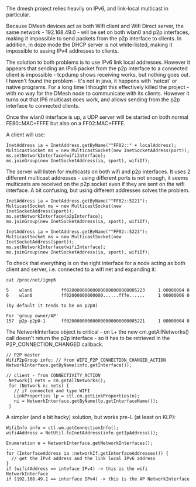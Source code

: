 The dmesh project relies heavily on IPv6, and link-local multicast in particular.

Because DMesh devices act as both Wifi client and Wifi Direct server, the
same network - 192.168.49.0 - will be set on both wlan0 and p2p interfaces,
making it impossible to send packets from the p2p interface to clients.
In addition, in doze mode the DHCP server is not white-listed, making it impossible
to assing IPv4 addresses to clients. 

The solution to both problems is to use IPv6 link local addresses. However it appears
that sending an IPv6 packet from the p2p interface to a connected client is impossible - 
tcpdump shows receiving works, but nothing goes out. I haven't found the problem - 
it's not in java, it happens with 'netcat' or native programs. For a long time
I thought this effectively killed the project - with no way for the DMesh node to 
communicate with its clients. However it turns out that IP6 multicast does work,
and allows sending from the p2p interface to connected clients.

Once the wlan0 interface is up, a UDP server will be started on both normal 
FE80::MAC+FFFE but also on a FF02:MAC+FFFE. 

A client will use:

```
InetAddress ia = InetAddress.getByName(""FF02::" + localAddress);
MulticastSocket ms = new MulticastSocket(new InetSocketAddress(port));
ms.setNetworkInterface(wifiInterface); 
ms.joinGroup(new InetSocketAddress(ia, sport), wifiIf);
```

The server will listen for multicasts on both wifi and p2p interfaces. It 
uses 2 different multicast addresses - using different ports is not enough,
it seems multicasts are received on the p2p socket even if they are sent on
the wifi interface. A bit confusing, but using different addresses solves the 
problem. 

```
InetAddress ia = InetAddress.getByName(""FF02::5221");
MulticastSocket ms = new MulticastSocket(new InetSocketAddress(sport));
ms.setNetworkInterface(p2pInterface); 
ms.joinGroup(new InetSocketAddress(ia, sport), wifiIf);

InetAddress ia = InetAddress.getByName(""FF02::5223");
MulticastSocket ms = new MulticastSocket(new InetSocketAddress(sport));
ms.setNetworkInterface(wifiInterface); 
ms.joinGroup(new InetSocketAddress(ia, sport), wifiIf);

```

To check that everything is on  the right interface for a node acting as 
both client and server, i.e. connected to a wifi net and expanding it:

```
cat /proc/net/igmp6

5    wlan0           ff020000000000000000000000005223     1 00000004 0
6    wlan0           ff02000000000000......fffe......     1 00000006 0

(by default it tends to be on p2p0)

For 'group owner/AP'
157  p2p-p2p0-1      ff020000000000000000000000005221     1 00000004 0
```

The NetworkInterface object is critical - on L+ the new cm.getAllNetworks()
call doesn't return the p2p interface - so it has to be retrieved in the 
P2P_CONNECTION_CHANGED callback. 

```
// P2P master
WifiP2pGroup info; // from WIFI_P2P_CONNECTION_CHANGED_ACTION
NetworkInterface.getByName(info.getInterface());

// client - from CONNECTIVITY_ACTION
 Network[] nets = cm.getAllNetworks();
 for (Network n: nets) {
   // if connected and type WIFI
   LinkProperties lp = ctl.cm.getLinkProperties(n);
   ni = NetworkInterface.getByName(lp.getInterfaceName());
 }
```

A simpler (and a bit hacky) solution, but works pre-L (at least on KLP):

```
WifiInfo info = ctl.wm.getConnectionInfo();
wifi4Address = NetUtil.toInetAddress(info.getIpAddress());

Enumeration e = NetworkInterface.getNetworkInterfaces();
...
for (InterfaceAddress ia :networkIf.getInterfaceAddresses()) {
  // get the IPv4 address and the link local IPv6 address
}
if (wifi4Address == inteface IPv4) -> this is the wifi NetworkInterface
if (192.168.49.1 == interface IPv4) -> this is the AP NetworkInterface
```

